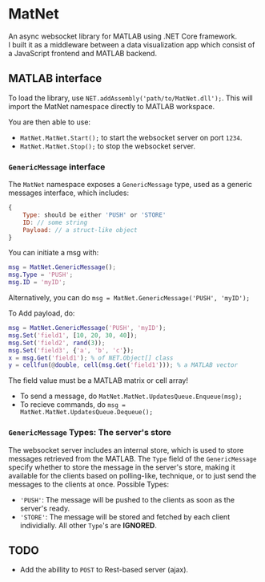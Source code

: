 # MatNet
An async websocket library for MATLAB using .NET Core framework.  
I built it as a middleware between a data visualization app which consist of a JavaScript frontend and MATLAB backend.

## MATLAB interface
To load the library, use `NET.addAssembly('path/to/MatNet.dll');`. This will import the MatNet namespace directly to MATLAB workspace.

You are then able to use:
* `MatNet.MatNet.Start();` to start the websocket server on port `1234`.
* `MatNet.MatNet.Stop();` to stop the websocket server.

### `GenericMessage` interface
The `MatNet` namespace exposes a `GenericMessage` type, used as a generic messages interface, which includes:
```javascript
{
    Type: should be either 'PUSH' or 'STORE'
    ID: // some string
    Payload: // a struct-like object
}
```

You can initiate a msg with:
```matlab
msg = MatNet.GenericMessage();
msg.Type = 'PUSH';
msg.ID = 'myID';
```
Alternatively, you can do `msg = MatNet.GenericMessage('PUSH', 'myID');`

To Add payload, do:
```matlab
msg = MatNet.GenericMessage('PUSH', 'myID');
msg.Set('field1', [10, 20, 30, 40]);
msg.Set('field2', rand(3));
msg.Set('field3', {'a', 'b', 'c'});
x = msg.Get('field1'); % of NET.Object[] class
y = cellfun(@double, cell(msg.Get('field1'))); % a MATLAB vector
```
The field value must be a MATLAB matrix or cell array!

* To send a message, do `MatNet.MatNet.UpdatesQueue.Enqueue(msg);`
* To recieve commands, do `msg = MatNet.MatNet.UpdatesQueue.Dequeue();`

### `GenericMessage` Types: The server's store
The websocket server includes an internal store, which is used to store messages retrieved from the MATLAB. The `Type` field of the `GenericMessage` specify whether to store the message in the server's store, making it available for the clients based on polling-like, technique, or to just send the messages to the clients at once. Possible Types:
* `'PUSH'`: The message will be pushed to the clients as soon as the server's ready.
* `'STORE'`: The message will be stored and fetched by each client individially.
All other `Type`'s are **IGNORED**.


## TODO
* Add the abillity to `POST` to Rest-based server (ajax).